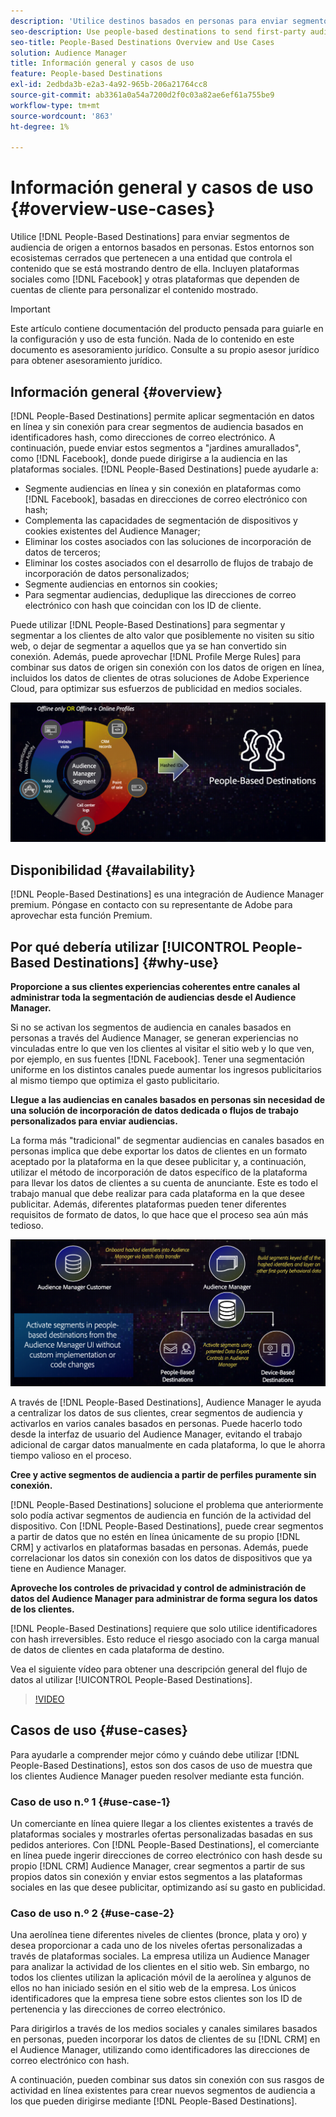 ```yaml
---
description: 'Utilice destinos basados en personas para enviar segmentos de audiencia de origen a entornos basados en personas. Estos entornos son ecosistemas cerrados que pertenecen a una entidad que controla el contenido que se está mostrando dentro de ella. Incluyen plataformas sociales como Facebook y otras que dependen de cuentas de cliente para personalizar el contenido mostrado. '
seo-description: Use people-based destinations to send first-party audience segments to people-based environments. These environments are closed ecosystems belonging to one entity that controls the content that is being displayed within it. They include social platforms such as Facebook, and other platforms that rely on customer accounts to personalize the displayed content.
seo-title: People-Based Destinations Overview and Use Cases
solution: Audience Manager
title: Información general y casos de uso
feature: People-based Destinations
exl-id: 2edbda3b-e2a3-4a92-965b-206a21764cc8
source-git-commit: ab3361a0a54a7200d2f0c03a82ae6ef61a755be9
workflow-type: tm+mt
source-wordcount: '863'
ht-degree: 1%

---
```


# Información general y casos de uso {#overview-use-cases}

Utilice [!DNL People-Based Destinations] para enviar segmentos de audiencia de origen a entornos basados en personas. Estos entornos son ecosistemas cerrados que pertenecen a una entidad que controla el contenido que se está mostrando dentro de ella. Incluyen plataformas sociales como [!DNL Facebook] y otras plataformas que dependen de cuentas de cliente para personalizar el contenido mostrado.

>[!IMPORTANT]
>Este artículo contiene documentación del producto pensada para guiarle en la configuración y uso de esta función. Nada de lo contenido en este documento es asesoramiento jurídico. Consulte a su propio asesor jurídico para obtener asesoramiento jurídico.

## Información general {#overview}

[!DNL People-Based Destinations] permite aplicar segmentación en datos en línea y sin conexión para crear segmentos de audiencia basados en identificadores [ ](people-based-destinations-prerequisites.md#hashing-requirements) hash, como direcciones de correo electrónico. A continuación, puede enviar estos segmentos a &quot;jardines amurallados&quot;, como [!DNL Facebook], donde puede dirigirse a la audiencia en las plataformas sociales. [!DNL People-Based Destinations] puede ayudarle a:

* Segmente audiencias en línea y sin conexión en plataformas como [!DNL Facebook], basadas en direcciones de correo electrónico con hash;
* Complementa las capacidades de segmentación de dispositivos y cookies existentes del Audience Manager;
* Eliminar los costes asociados con las soluciones de incorporación de datos de terceros;
* Eliminar los costes asociados con el desarrollo de flujos de trabajo de incorporación de datos personalizados;
* Segmente audiencias en entornos sin cookies;
* Para segmentar audiencias, deduplique las direcciones de correo electrónico con hash que coincidan con los ID de cliente.

Puede utilizar [!DNL People-Based Destinations] para segmentar y segmentar a los clientes de alto valor que posiblemente no visiten su sitio web, o dejar de segmentar a aquellos que ya se han convertido sin conexión. Además, puede aprovechar [!DNL Profile Merge Rules] para combinar sus datos de origen sin conexión con los datos de origen en línea, incluidos los datos de clientes de otras soluciones de Adobe Experience Cloud, para optimizar sus esfuerzos de publicidad en medios sociales.

![pbd-overview](assets/pbd-overview.png)

## Disponibilidad {#availability}

[!DNL People-Based Destinations] es una integración de Audience Manager premium. Póngase en contacto con su representante de Adobe para aprovechar esta función Premium.

## Por qué debería utilizar [!UICONTROL People-Based Destinations] {#why-use}

**Proporcione a sus clientes experiencias coherentes entre canales al administrar toda la segmentación de audiencias desde el Audience Manager.**

Si no se activan los segmentos de audiencia en canales basados en personas a través del Audience Manager, se generan experiencias no vinculadas entre lo que ven los clientes al visitar el sitio web y lo que ven, por ejemplo, en sus fuentes [!DNL Facebook]. Tener una segmentación uniforme en los distintos canales puede aumentar los ingresos publicitarios al mismo tiempo que optimiza el gasto publicitario.

**Llegue a las audiencias en canales basados en personas sin necesidad de una solución de incorporación de datos dedicada o flujos de trabajo personalizados para enviar audiencias.**

La forma más &quot;tradicional&quot; de segmentar audiencias en canales basados en personas implica que debe exportar los datos de clientes en un formato aceptado por la plataforma en la que desee publicitar y, a continuación, utilizar el método de incorporación de datos específico de la plataforma para llevar los datos de clientes a su cuenta de anunciante. Este es todo el trabajo manual que debe realizar para cada plataforma en la que desee publicitar. Además, diferentes plataformas pueden tener diferentes requisitos de formato de datos, lo que hace que el proceso sea aún más tedioso.

![pbd-overview](assets/pbd-diagram.png)

A través de [!DNL People-Based Destinations], Audience Manager le ayuda a centralizar los datos de sus clientes, crear segmentos de audiencia y activarlos en varios canales basados en personas. Puede hacerlo todo desde la interfaz de usuario del Audience Manager, evitando el trabajo adicional de cargar datos manualmente en cada plataforma, lo que le ahorra tiempo valioso en el proceso.

**Cree y active segmentos de audiencia a partir de perfiles puramente sin conexión.**

[!DNL People-Based Destinations] solucione el problema que anteriormente solo podía activar segmentos de audiencia en función de la actividad del dispositivo. Con [!DNL People-Based Destinations], puede crear segmentos a partir de datos que no estén en línea únicamente de su propio [!DNL CRM] y activarlos en plataformas basadas en personas. Además, puede correlacionar los datos sin conexión con los datos de dispositivos que ya tiene en Audience Manager.

**Aproveche los controles de privacidad y control de administración de datos del Audience Manager para administrar de forma segura los datos de los clientes.**

[!DNL People-Based Destinations] requiere que solo utilice identificadores con hash irreversibles. Esto reduce el riesgo asociado con la carga manual de datos de clientes en cada plataforma de destino.

Vea el siguiente vídeo para obtener una descripción general del flujo de datos al utilizar [!UICONTROL People-Based Destinations].

>[!VIDEO](https://video.tv.adobe.com/v/28968/)

## Casos de uso {#use-cases}

Para ayudarle a comprender mejor cómo y cuándo debe utilizar [!DNL People-Based Destinations], estos son dos casos de uso de muestra que los clientes Audience Manager pueden resolver mediante esta función.

### Caso de uso n.º 1 {#use-case-1}

Un comerciante en línea quiere llegar a los clientes existentes a través de plataformas sociales y mostrarles ofertas personalizadas basadas en sus pedidos anteriores. Con [!DNL People-Based Destinations], el comerciante en línea puede ingerir direcciones de correo electrónico con hash desde su propio [!DNL CRM] Audience Manager, crear segmentos a partir de sus propios datos sin conexión y enviar estos segmentos a las plataformas sociales en las que desee publicitar, optimizando así su gasto en publicidad.

### Caso de uso n.º 2 {#use-case-2}

Una aerolínea tiene diferentes niveles de clientes (bronce, plata y oro) y desea proporcionar a cada uno de los niveles ofertas personalizadas a través de plataformas sociales. La empresa utiliza un Audience Manager para analizar la actividad de los clientes en el sitio web. Sin embargo, no todos los clientes utilizan la aplicación móvil de la aerolínea y algunos de ellos no han iniciado sesión en el sitio web de la empresa. Los únicos identificadores que la empresa tiene sobre estos clientes son los ID de pertenencia y las direcciones de correo electrónico.

Para dirigirlos a través de los medios sociales y canales similares basados en personas, pueden incorporar los datos de clientes de su [!DNL CRM] en el Audience Manager, utilizando como identificadores las direcciones de correo electrónico con hash.

A continuación, pueden combinar sus datos sin conexión con sus rasgos de actividad en línea existentes para crear nuevos segmentos de audiencia a los que pueden dirigirse mediante [!DNL People-Based Destinations].
